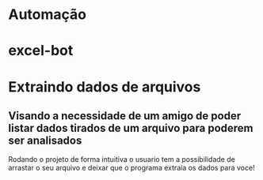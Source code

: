 ﻿# Automação
# excel-bot

<h1>Extraindo dados de arquivos</h1>
<h2>Visando a necessidade de um amigo de poder listar dados tirados de um arquivo para poderem ser analisados</h2>
<p>Rodando o projeto de forma intuitiva o usuario tem a possibilidade de arrastar o seu arquivo e deixar que o programa extraia os dados para voce!</p>
